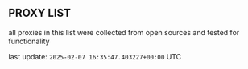 ## PROXY LIST

all proxies in this list were collected from open sources and tested for functionality

last update: `2025-02-07 16:35:47.403227+00:00` UTC
